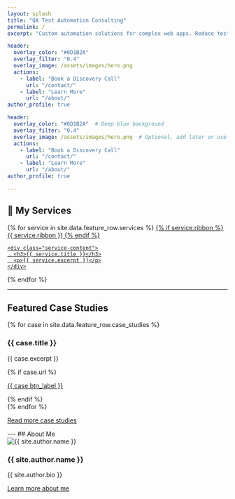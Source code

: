 ```yaml
---
layout: splash
title: "QA Test Automation Consulting"
permalink: /
excerpt: "Custom automation solutions for complex web apps. Reduce testing risk. Accelerate releases."

header:
  overlay_color: "#0D1B2A"
  overlay_filter: "0.4"
  overlay_image: /assets/images/hero.png
  actions:
    - label: "Book a Discovery Call"
      url: "/contact/"
    - label: "Learn More"
      url: "/about/"
author_profile: true

header:
  overlay_color: "#0D1B2A"  # Deep blue background
  overlay_filter: "0.4"
  overlay_image: /assets/images/hero.png  # Optional, add later or use a tech-inspired abstract
  actions:
    - label: "Book a Discovery Call"
      url: "/contact/"
    - label: "Learn More"
      url: "/about/"
author_profile: true

---
```

## 🚀 My Services

<div class="service-grid">
{% for service in site.data.feature_row.services %}
  <a href="{{ service.url }}" class="service-card feature__item--clickable">
    <i class="service-icon {{ service.icon }}"></i>
    {% if service.ribbon %}
    <span class="ribbon">{{ service.ribbon }}</span>
    {% endif %}

    <div class="service-content">
      <h3>{{ service.title }}</h3>
      <p>{{ service.excerpt }}</p>
    </div>
  </a>
{% endfor %}
</div>

---

## Featured Case Studies

<div class="card-grid">
{% for case in site.data.feature_row.case_studies %}
  <div class="feature__item">
    <h3>{{ case.title }}</h3>
    <p>{{ case.excerpt }}</p>
    {% if case.url %}
      <p><a href="{{ case.url }}" class="btn--inverse">{{ case.btn_label }}</a></p>
    {% endif %}
  </div>
{% endfor %}
</div>
<p><a href="/case-studies/">Read more case studies</a></p>
---
## About Me

<div class="about-snapshot">
  <div class="about-avatar">
    <img src="{{ site.author.avatar }}" alt="{{ site.author.name }}" />
  </div>
  <div class="about-content">
    <h3>{{ site.author.name }}</h3>
    <p>{{ site.author.bio }}</p>
    <p><a href="/about/" class="btn--inverse">Learn more about me</a></p>
  </div>
</div>

